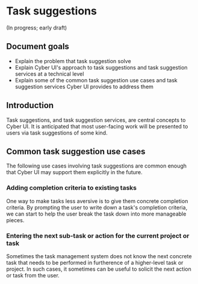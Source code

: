 # Task suggestions

(In progress; early draft)

## Document goals

* Explain the problem that task suggestion solve
* Explain Cyber UI's approach to task suggestions and task suggestion services at a technical level
* Explain some of the common task suggestion use cases and task suggestion services Cyber UI provides to address them

## Introduction

Task suggestions, and task suggestion services, are central concepts to Cyber UI. It is anticipated that most user-facing work will be presented to users via task suggestions of some kind.

## Common task suggestion use cases

The following use cases involving task suggestions are common enough that Cyber UI may support them explicitly in the future.

### Adding completion criteria to existing tasks

One way to make tasks less aversive is to give them concrete completion criteria. By prompting the user to write down a task's completion criteria, we can start to help the user break the task down into more manageable pieces.

### Entering the next sub-task or action for the current project or task

Sometimes the task management system does not know the next concrete task that needs to be performed in furtherence of a higher-level task or project. In such cases, it sometimes can be useful to solicit the next action or task from the user.